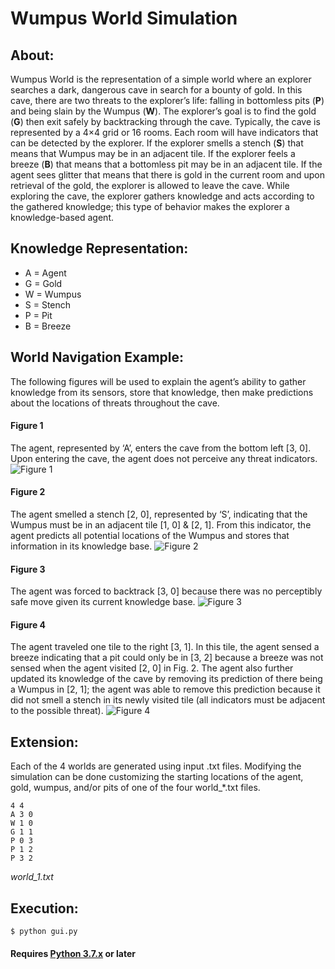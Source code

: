 # Wumpus World Simulation

## About:

Wumpus World is the representation of a simple world where an explorer searches a dark,
dangerous cave in search for a bounty of gold. In this cave, there are two threats to the explorer’s life:
falling in bottomless pits (**P**) and being slain by the Wumpus (**W**). The explorer’s goal is to find the gold (**G**) then exit safely by backtracking through the cave. Typically, the cave is represented by a 4×4 grid or 16
rooms. Each room will have indicators that can be detected by the explorer. If the explorer smells a
stench (**S**) that means that Wumpus may be in an adjacent tile. If the explorer feels a breeze (**B**) that means that a bottomless pit may be in an adjacent tile. If the agent sees glitter that means that there is gold in the
current room and upon retrieval of the gold, the explorer is allowed to leave the cave. While exploring
the cave, the explorer gathers knowledge and acts according to the gathered knowledge; this type of
behavior makes the explorer a knowledge-based agent.

## Knowledge Representation:
- A = Agent
- G = Gold
- W = Wumpus
- S = Stench
- P = Pit
- B = Breeze

## World Navigation Example:

The following figures will be used to explain the agent’s ability to gather knowledge from its sensors, store that knowledge, then make predictions about the locations of threats throughout the cave.

#### Figure 1
The agent, represented by ‘A’, enters the cave from the bottom left [3, 0]. Upon entering the cave, the agent does not perceive any threat indicators.
![Figure 1](https://github.com/alexander-bachmann/wumpus-world/blob/master/README_images/figure_1.png?raw=true)

#### Figure 2
The agent smelled a stench [2, 0], represented by ‘S’, indicating that the Wumpus must be in an adjacent tile [1, 0] & [2, 1]. From this indicator, the agent predicts all potential locations of the Wumpus and stores that information in its knowledge base.
![Figure 2](https://github.com/alexander-bachmann/wumpus-world/blob/master/README_images/figure_2.png?raw=true)

#### Figure 3
The agent was forced to backtrack [3, 0] because there was no perceptibly safe move given its current knowledge base.
![Figure 3](https://github.com/alexander-bachmann/wumpus-world/blob/master/README_images/figure_3.png?raw=true)

#### Figure 4
The agent traveled one tile to the right [3, 1]. In this tile, the agent sensed a breeze indicating that a pit could only be in [3, 2] because a breeze was not sensed when the agent visited [2, 0] in Fig. 2. The agent also further updated its knowledge of the cave by removing its prediction of there being a Wumpus in [2, 1]; the agent was able to remove this prediction because it did not smell a stench in its newly visited tile (all indicators must be adjacent to the possible threat).
![Figure 4](https://github.com/alexander-bachmann/wumpus-world/blob/master/README_images/figure_4.png?raw=true)


## Extension:

Each of the 4 worlds are generated using input .txt files. Modifying the simulation can be done customizing the starting locations of the agent, gold, wumpus, and/or pits of one of the four world_*.txt files.

```
4 4
A 3 0
W 1 0
G 1 1
P 0 3
P 1 2
P 3 2
```
*world_1.txt*


## Execution:
```
$ python gui.py
```
#### Requires [Python 3.7.x](https://www.python.org/downloads/release/python-376/) or later
